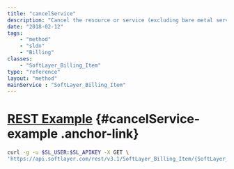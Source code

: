 ```yaml
---
title: "cancelService"
description: "Cancel the resource or service (excluding bare metal servers) for a billing Item. The billing item will be cancelled immediately and reclaim of the resource will begin shortly. "
date: "2018-02-12"
tags:
    - "method"
    - "sldn"
    - "Billing"
classes:
    - "SoftLayer_Billing_Item"
type: "reference"
layout: "method"
mainService : "SoftLayer_Billing_Item"
---
```


# [REST Example](#cancelService-example) <a href="/article/rest/"><i class="fas fa-question"></i></a> {#cancelService-example .anchor-link} 
```bash
curl -g -u $SL_USER:$SL_APIKEY -X GET \
'https://api.softlayer.com/rest/v3.1/SoftLayer_Billing_Item/{SoftLayer_Billing_ItemID}/cancelService'
```
